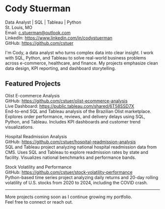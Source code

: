 # Cody Stuerman

Data Analyst | SQL | Tableau | Python  
St. Louis, MO  
Email: c.stuerman@outlook.com  
LinkedIn: https://www.linkedin.com/in/codystuerman  
GitHub: https://github.com/cstuer

I'm Cody, a data analyst who turns complex data into clear insight. I work with SQL, Python, and Tableau to solve real-world business problems across e-commerce, healthcare, and finance. My projects emphasize clean data design, KPI reporting, and dashboard storytelling.

## Featured Projects

Olist E-commerce Analysis  
GitHub: https://github.com/cstuer/olist-ecommerce-analysis  
Live Dashboard: https://public.tableau.com/shared/6T58SSD7X  
End-to-end SQL and Tableau analysis of the Brazilian Olist marketplace. Explores order performance, reviews, and delivery delays using SQL, Python, and Tableau. Includes KPI dashboards and customer trend visualizations.

Hospital Readmission Analysis  
GitHub: https://github.com/cstuer/hospital-readmission-analysis  
SQL and Tableau project analyzing national hospital readmission data from CMS. Uses SQL and Tableau to explore readmission rates by state and facility. Visualizes national benchmarks and performance bands.

Stock Volatility and Performance  
GitHub: https://github.com/cstuer/stock-volatility-performance  
Python-based time series project analyzing daily returns and 20-day rolling volatility of U.S. stocks from 2020 to 2024, including the COVID crash.

---

More projects coming soon as I continue growing my portfolio.  
Feel free to connect or reach out.
